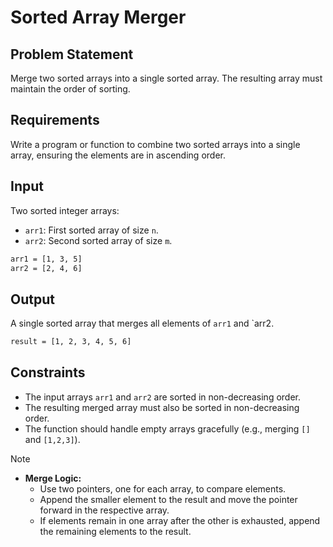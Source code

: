 # Sorted Array Merger

## Problem Statement

Merge two sorted arrays into a single sorted array. The resulting array must maintain the order of sorting.

## Requirements

Write a program or function to combine two sorted arrays into a single array, ensuring the elements are in ascending order.

## Input

Two sorted integer arrays:

- `arr1`: First sorted array of size `n`.
- `arr2`: Second sorted array of size `m`.

```bash
arr1 = [1, 3, 5]
arr2 = [2, 4, 6]
```

## Output

A single sorted array that merges all elements of `arr1` and `arr2.

```bash
result = [1, 2, 3, 4, 5, 6]
```

## Constraints

- The input arrays `arr1` and `arr2` are sorted in non-decreasing order.
- The resulting merged array must also be sorted in non-decreasing order.
- The function should handle empty arrays gracefully (e.g., merging `[]` and `[1,2,3]`).

> [!NOTE]
>
> - **Merge Logic:**
>   - Use two pointers, one for each array, to compare elements.
>   - Append the smaller element to the result and move the pointer forward in the respective array.
>   - If elements remain in one array after the other is exhausted, append the remaining elements to the result.
